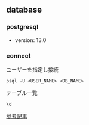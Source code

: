 ## database

### postgresql
- version: 13.0



### connect 

ユーザーを指定し接続  
```
psql -U <USER_NAME> <DB_NAME> 
```  

テーブル一覧
```
\d
```


[参考記事](https://qiita.com/aosho235/items/c657e2fcd15fa0647471)